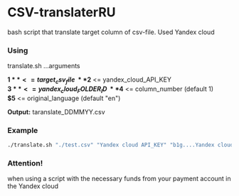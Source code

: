# CSV-translaterRU

bash script that translate target column of csv-file. Used Yandex cloud

### Using

translate.sh ...arguments

**$1** <= target_csv_file\
**$2** <= yandex_cloud_API_KEY\
**$3** <= yandex_cloud_FOLDER_ID\
**$4** <= column_number (default 1)\
**$5** <= original_language (default "en")

**Output:** taranslate_DDMMYY.csv

### Example

```bash
./translate.sh "./test.csv" "Yandex cloud API_KEY" "b1g....Yandex cloud FOLDER_ID" 10
```

### Attention!

when using a script with the necessary funds from your payment account in the Yandex cloud
